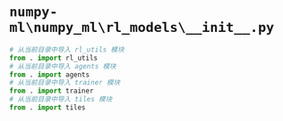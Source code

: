 # `numpy-ml\numpy_ml\rl_models\__init__.py`

```py
# 从当前目录中导入 rl_utils 模块
from . import rl_utils
# 从当前目录中导入 agents 模块
from . import agents
# 从当前目录中导入 trainer 模块
from . import trainer
# 从当前目录中导入 tiles 模块
from . import tiles
```